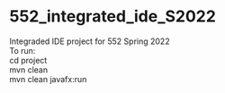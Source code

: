 # 552_integrated_ide_S2022
Integraded IDE project for 552 Spring 2022<br>
To run:<br>
cd project<br>
mvn clean<br>
mvn clean javafx:run<br>